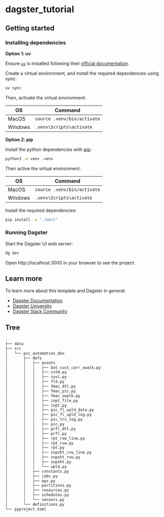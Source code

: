 # dagster_tutorial

## Getting started

### Installing dependencies

**Option 1: uv**

Ensure [`uv`](https://docs.astral.sh/uv/) is installed following their [official documentation](https://docs.astral.sh/uv/getting-started/installation/).

Create a virtual environment, and install the required dependencies using _sync_:

```bash
uv sync
```

Then, activate the virtual environment:

| OS | Command |
| --- | --- |
| MacOS | ```source .venv/bin/activate``` |
| Windows | ```.venv\Scripts\activate``` |

**Option 2: pip**

Install the python dependencies with [pip](https://pypi.org/project/pip/):

```bash
python3 -m venv .venv
```

Then active the virtual environment:

| OS | Command |
| --- | --- |
| MacOS | ```source .venv/bin/activate``` |
| Windows | ```.venv\Scripts\activate``` |

Install the required dependencies:

```bash
pip install -e ".[dev]"
```

### Running Dagster

Start the Dagster UI web server:

```bash
dg dev
```

Open http://localhost:3000 in your browser to see the project.

## Learn more

To learn more about this template and Dagster in general:

- [Dagster Documentation](https://docs.dagster.io/)
- [Dagster University](https://courses.dagster.io/)
- [Dagster Slack Community](https://dagster.io/slack)

## Tree

```bash
.
├── data
├── src
│   └── pic_automation_dev
│       ├── defs
│       │   ├── assets
│       │   │   ├── bot_cust_carr_xwalk.py
│       │   │   ├── cstm.py
│       │   │   ├── cust.py
│       │   │   ├── fld.py
│       │   │   ├── fmac_dtl.py
│       │   │   ├── fmac_pic.py
│       │   │   ├── fmac_xwalk.py
│       │   │   ├── inpt_file.py
│       │   │   ├── inpt.py
│       │   │   ├── pic_fl_upld_data.py
│       │   │   ├── pic_fl_upld_log.py
│       │   │   ├── pic_trx_log.py
│       │   │   ├── pic.py
│       │   │   ├── prfl_dtl.py
│       │   │   ├── prfl.py
│       │   │   ├── rpt_rvw_line.py
│       │   │   ├── rpt_rvw.py
│       │   │   ├── rpt.py
│       │   │   ├── snpsht_rvw_line.py
│       │   │   ├── snpsht_rvw.py
│       │   │   ├── snpsht.py
│       │   │   └── upld.py
│       │   ├── constants.py
│       │   ├── jobs.py
│       │   ├── ops.py
│       │   ├── partitions.py
│       │   ├── resources.py
│       │   ├── schedules.py
│       │   └── sensors.py
│       └── definitions.py
└── pyproject.toml
```